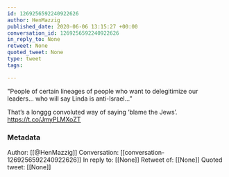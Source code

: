 ```yaml
---
id: 1269256592240922626
author: HenMazzig
published_date: 2020-06-06 13:15:27 +00:00
conversation_id: 1269256592240922626
in_reply_to: None
retweet: None
quoted_tweet: None
type: tweet
tags:

---
```


"People of certain lineages of people who want to delegitimize our leaders... who will say Linda is anti-Israel...”

That’s a longgg convoluted way of saying ‘blame the Jews’. https://t.co/JmyPLMXoZT

### Metadata

Author: [[@HenMazzig]]
Conversation: [[conversation-1269256592240922626]]
In reply to: [[None]]
Retweet of: [[None]]
Quoted tweet: [[None]]

